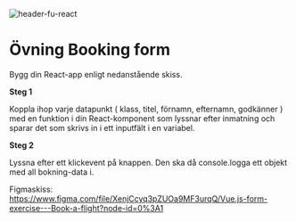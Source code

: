 ![header-fu-react](https://user-images.githubusercontent.com/54267140/140047203-0ceeac31-f902-4462-b159-6efaaa199c9c.png)

# Övning Booking form

Bygg din React-app enligt nedanstående skiss.

**Steg 1**

Koppla ihop varje datapunkt ( klass, titel, förnamn, efternamn, godkänner ) med en funktion i din React-komponent som lyssnar efter inmatning och sparar det som skrivs in i ett inputfält i en variabel.

**Steg 2**

Lyssna efter ett klickevent på knappen. Den ska då console.logga ett objekt med all bokning-data i.

Figmaskiss: https://www.figma.com/file/XenjCcyq3pZUOa9MF3urqQ/Vue.js-form-exercise---Book-a-flight?node-id=0%3A1